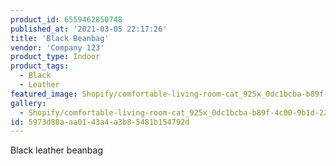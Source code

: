 ```yaml
---
product_id: 6559462850748
published_at: '2021-03-05 22:17:26'
title: 'Black Beanbag'
vendor: 'Company 123'
product_type: Indoor
product_tags:
  - Black
  - Leather
featured_image: Shopify/comfortable-living-room-cat_925x_0dc1bcba-b89f-4c00-9b1d-22ae1eacc05d.jpg
gallery:
  - Shopify/comfortable-living-room-cat_925x_0dc1bcba-b89f-4c00-9b1d-22ae1eacc05d-1614983828.jpg
id: 5973d88a-aa01-43a4-a3b8-5481b154792d
---
```

<p>Black leather beanbag</p>